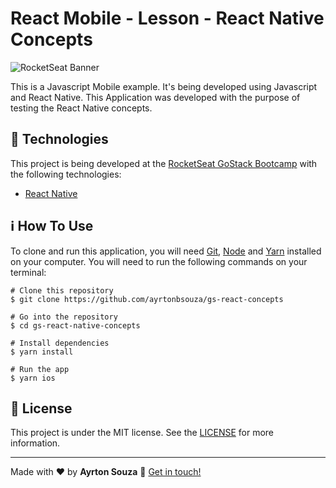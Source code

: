 # React Mobile - Lesson - React Native Concepts

![RocketSeat Banner](https://camo.githubusercontent.com/d25397e9df01fe7882dcc1cbc96bdf052ffd7d0c/68747470733a2f2f73746f726167652e676f6f676c65617069732e636f6d2f676f6c64656e2d77696e642f626f6f7463616d702d676f737461636b2f6865616465722d6465736166696f732e706e67)

This is a Javascript Mobile example. It's being developed using Javascript and React Native. This Application was developed with the purpose of testing the React Native concepts.


## 🚀 Technologies
This project is being developed at the [RocketSeat GoStack Bootcamp](https://rocketseat.com.br/bootcamp) with the following technologies:

- [React Native](https://reactnative.dev/)

## ℹ️ How To Use

To clone and run this application, you will need [Git](https://git-scm.com/), [Node](https://nodejs.org/) and [Yarn](https://yarnpkg.com/) installed on your computer.
You will need to run the following commands on your terminal:

    # Clone this repository
    $ git clone https://github.com/ayrtonbsouza/gs-react-concepts

    # Go into the repository
    $ cd gs-react-native-concepts

    # Install dependencies
    $ yarn install

    # Run the app
    $ yarn ios

## 📝 License
This project is under the MIT license. See the [LICENSE](https://github.com/ayrtonbsouza/ts-gobarber/blob/master/LICENSE) for more information.

 ---
 Made with ❤️ by **Ayrton Souza** :wave: [Get in touch!](https://www.linkedin.com/in/ayrtonsouza)
